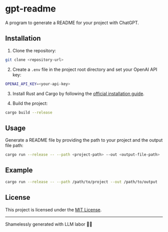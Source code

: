 # gpt-readme

A program to generate a README for your project with ChatGPT.

## Installation

1. Clone the repository:

```bash
git clone <repository-url>
```

2. Create a `.env` file in the project root directory and set your OpenAI API key:

```bash
OPENAI_API_KEY=<your-api-key>
```

3. Install Rust and Cargo by following the [official installation guide](https://www.rust-lang.org/tools/install).

4. Build the project:

```bash
cargo build --release
```

## Usage

Generate a README file by providing the path to your project and the output file path:

```bash
cargo run --release -- --path <project-path> --out <output-file-path>
```

## Example

```bash
cargo run --release -- --path /path/to/project --out /path/to/output
```

## License

This project is licensed under the [MIT License](LICENSE).

---

Shamelessly generated with LLM labor 🦾🤖
